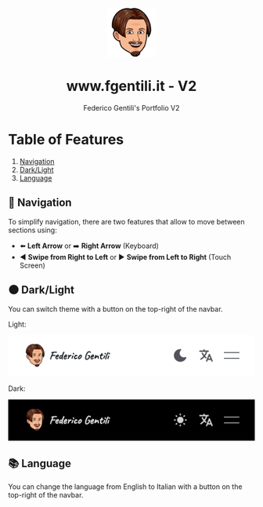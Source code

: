 <div align="center">
  <img alt="Logo" src="https://raw.githubusercontent.com/GentilOfficial/v2/main/public/icons/logo.png" width="100" />
</div>
<h1 align="center">www.fgentili.it - V2</h1>
<p align="center">Federico Gentili's Portfolio V2</p>

# Table of Features

1. [Navigation](#-navigation)
2. [Dark/Light](#-darklight)
3. [Language](#-language)

## 🧭 Navigation

To simplify navigation, there are two features that allow to move between sections using:
- ⬅️ <b>Left Arrow</b> or ➡️ <b>Right Arrow</b> (Keyboard)
- ◀️ <b>Swipe from Right to Left</b> or ▶️ <b>Swipe from Left to Right</b> (Touch Screen)


## 🌑 Dark/Light

You can switch theme with a button on the top-right of the navbar.

Light:

![Light](https://raw.githubusercontent.com/GentilOfficial/v2/main/public/screenshots/light.png)

Dark:

![Dark](https://raw.githubusercontent.com/GentilOfficial/v2/main/public/screenshots/dark.png)  


## 📚 Language

You can change the language from English to Italian with a button on the top-right of the navbar.
